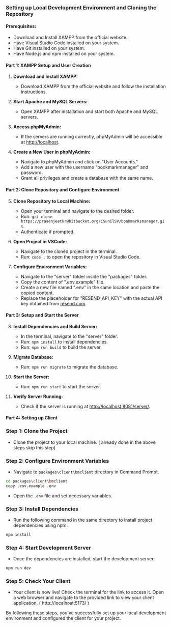 ### Setting up Local Development Environment and Cloning the Repository

#### Prerequisites:
- Download and Install XAMPP from the official website.
- Have Visual Studio Code installed on your system.
- Have Git installed on your system.
- Have Node.js and npm installed on your system.

#### Part 1: XAMPP Setup and User Creation

1. **Download and Install XAMPP:**
   - Download XAMPP from the official website and follow the installation instructions.

2. **Start Apache and MySQL Servers:**
   - Open XAMPP after installation and start both Apache and MySQL servers.

3. **Access phpMyAdmin:**
   - If the servers are running correctly, phpMyAdmin will be accessible at [http://localhost](http://localhost).

4. **Create a New User in phpMyAdmin:**
   - Navigate to phpMyAdmin and click on "User Accounts."
   - Add a new user with the username "bookmarkmanager" and password.
   - Grant all privileges and create a database with the same name.

#### Part 2: Clone Repository and Configure Environment

5. **Clone Repository to Local Machine:**
   - Open your terminal and navigate to the desired folder.
   - Run: `git clone https://prasenjeetkr@bitbucket.org/iSunilSV/bookmarksmanager.git`.
   - Authenticate if prompted.

6. **Open Project in VSCode:**
   - Navigate to the cloned project in the terminal.
   - Run: `code .` to open the repository in Visual Studio Code.

7. **Configure Environment Variables:**
   - Navigate to the "server" folder inside the "packages" folder.
   - Copy the content of ".env.example" file.
   - Create a new file named ".env" in the same location and paste the copied content.
   - Replace the placeholder for "RESEND_API_KEY" with the actual API key obtained from [resend.com](https://resend.com).

#### Part 3: Setup and Start the Server

8. **Install Dependencies and Build Server:**
   - In the terminal, navigate to the "server" folder.
   - Run: `npm install` to install dependencies.
   - Run: `npm run build` to build the server.

9. **Migrate Database:**
   - Run: `npm run migrate` to migrate the database.

10. **Start the Server:**
    - Run: `npm run start` to start the server.

11. **Verify Server Running:**
    - Check if the server is running at [http://localhost:8081/server/](http://localhost:8081/server/).

#### Part 4: Setting up Client

### Step 1: Clone the Project
   - Clone the project to your local machine. ( already done in the above steps skip this step)

### Step 2: Configure Environment Variables
   - Navigate to `packages\client\bmclient` directory in Command Prompt.
```bash
cd packages\client\bmclient
copy .env.example .env
```
   - Open the `.env` file and set necessary variables.

### Step 3: Install Dependencies
   - Run the following command in the same directory to install project dependencies using npm:
```bash
npm install
```

### Step 4: Start Development Server
   - Once the dependencies are installed, start the development server:
```bash
npm run dev
```

### Step 5: Check Your Client
   - Your client is now live! Check the terminal for the link to access it. Open a web browser and navigate to the provided link to view your client application. ( http://localhost:5173/ )

By following these steps, you've successfully set up your local development environment and configured the client for your project.
